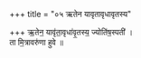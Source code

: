 +++
title = "०५ ऋतेन यावृतावृधावृतस्य"

+++
ऋ॒तेन॒ यावृ॑ता॒वृधा॑वृ॒तस्य॒ ज्योति॑ष॒स्पती॑ ।  
ता मि॒त्रावरु॑णा हुवे ॥